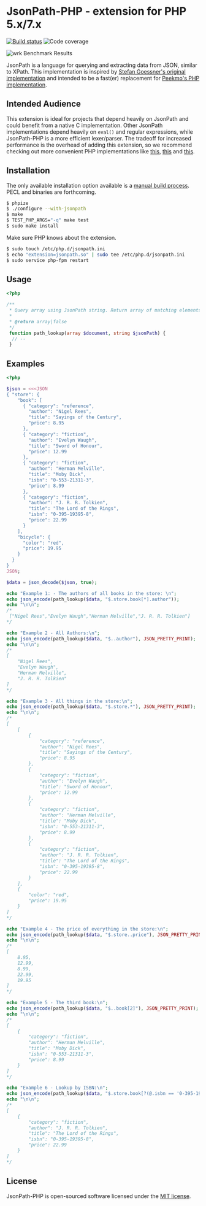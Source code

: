 # JsonPath-PHP - extension for PHP 5.x/7.x

[![Build status](https://github.com/supermetrics/php-ext-jsonpath/workflows/Build/badge.svg)](https://github.com/supermetrics/php-ext-jsonpath/actions?query=workflow%3ABuild)
![Code coverage](https://img.shields.io/endpoint?url=https://gist.githubusercontent.com/crocodele/5ceb08845fe95635fc41af2f4c86c631/raw/php-ext-jsonpath__main.json&labelColor=343940)

![wrk Benchmark Results](https://cloud.githubusercontent.com/assets/2894330/16245444/e95992be-37ce-11e6-82f9-ad59495fc510.png)

JsonPath is a language for querying and extracting data from JSON, similar to 
XPath. This implementation is inspired by [Stefan Goessner's original implementation](http://goessner.net/articles/JsonPath/) 
and intended to be a fast(er) replacement for [Peekmo's PHP implementation](https://github.com/Peekmo/JsonPath).

## Intended Audience

This extension is ideal for projects that depend heavily on JsonPath and could benefit from a native C implementation. Other 
JsonPath implementations depend heavily on `eval()` and regular expressions, while JsonPath-PHP is a more efficient lexer/parser.
The tradeoff for increased performance is the overhead of adding this extension, so we recommend checking out more convenient
PHP implementations like [this](https://github.com/Peekmo/JsonPath), [this](https://github.com/FlowCommunications/JSONPath)
and [this](https://github.com/Skyscanner/JsonPath-PHP).

## Installation

The only available installation option available is a [manual build process](http://php.net/manual/en/install.pecl.phpize.php). PECL and
binaries are forthcoming.

```bash
$ phpize
$ ./configure --with-jsonpath
$ make
$ TEST_PHP_ARGS="-q" make test
$ sudo make install
```

Make sure PHP knows about the extension.

```bash
$ sudo touch /etc/php.d/jsonpath.ini
$ echo "extension=jsonpath.so" | sudo tee /etc/php.d/jsonpath.ini
$ sudo service php-fpm restart
```

## Usage

```php
<?php

/**
 * Query array using JsonPath string. Return array of matching elements or false if nothing was found.
 * 
 * @return array|false
 */
 function path_lookup(array $document, string $jsonPath) {
  // -- 
 }
```

## Examples

```php
<?php

$json = <<<JSON
{ "store": {
    "book": [ 
      { "category": "reference",
        "author": "Nigel Rees",
        "title": "Sayings of the Century",
        "price": 8.95
      },
      { "category": "fiction",
        "author": "Evelyn Waugh",
        "title": "Sword of Honour",
        "price": 12.99
      },
      { "category": "fiction",
        "author": "Herman Melville",
        "title": "Moby Dick",
        "isbn": "0-553-21311-3",
        "price": 8.99
      },
      { "category": "fiction",
        "author": "J. R. R. Tolkien",
        "title": "The Lord of the Rings",
        "isbn": "0-395-19395-8",
        "price": 22.99
      }
    ],
    "bicycle": {
      "color": "red",
      "price": 19.95
    }
  }
}
JSON;

$data = json_decode($json, true);

echo "Example 1: - The authors of all books in the store: \n";
echo json_encode(path_lookup($data, "$.store.book[*].author"));
echo "\n\n";
/*
 ["Nigel Rees","Evelyn Waugh","Herman Melville","J. R. R. Tolkien"]
*/

echo "Example 2 - All Authors:\n";
echo json_encode(path_lookup($data, "$..author"), JSON_PRETTY_PRINT);
echo "\n\n";
/*
[
    "Nigel Rees",
    "Evelyn Waugh",
    "Herman Melville",
    "J. R. R. Tolkien"
]
*/

echo "Example 3 - All things in the store:\n";
echo json_encode(path_lookup($data, "$.store.*"), JSON_PRETTY_PRINT);
echo "\n\n";
/*
[
    [
        {
            "category": "reference",
            "author": "Nigel Rees",
            "title": "Sayings of the Century",
            "price": 8.95
        },
        {
            "category": "fiction",
            "author": "Evelyn Waugh",
            "title": "Sword of Honour",
            "price": 12.99
        },
        {
            "category": "fiction",
            "author": "Herman Melville",
            "title": "Moby Dick",
            "isbn": "0-553-21311-3",
            "price": 8.99
        },
        {
            "category": "fiction",
            "author": "J. R. R. Tolkien",
            "title": "The Lord of the Rings",
            "isbn": "0-395-19395-8",
            "price": 22.99
        }
    ],
    {
        "color": "red",
        "price": 19.95
    }
]
*/

echo "Example 4 - The price of everything in the store:\n";
echo json_encode(path_lookup($data, "$.store..price"), JSON_PRETTY_PRINT);
echo "\n\n";
/*
[
    8.95,
    12.99,
    8.99,
    22.99,
    19.95
]
*/

echo "Example 5 - The third book:\n";
echo json_encode(path_lookup($data, "$..book[2]"), JSON_PRETTY_PRINT);
echo "\n\n";
/*
[
    {
        "category": "fiction",
        "author": "Herman Melville",
        "title": "Moby Dick",
        "isbn": "0-553-21311-3",
        "price": 8.99
    }
]
*/

echo "Example 6 - Lookup by ISBN:\n";
echo json_encode(path_lookup($data, "$.store.book[?(@.isbn == '0-395-19395-8')]"), JSON_PRETTY_PRINT);
echo "\n\n";
/*
[
    {
        "category": "fiction",
        "author": "J. R. R. Tolkien",
        "title": "The Lord of the Rings",
        "isbn": "0-395-19395-8",
        "price": 22.99
    }
]
*/
```
## License

JsonPath-PHP is open-sourced software licensed under the [MIT license](http://opensource.org/licenses/MIT).
